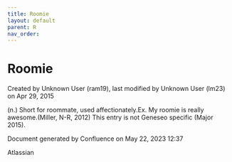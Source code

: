 ```yaml
---
title: Roomie
layout: default
parent: R
nav_order:
---
```


# Roomie

Created by  Unknown User (ram19), last modified by  Unknown User (lm23) on Apr 29, 2015

(n.) Short for roommate, used affectionately.Ex. My roomie is really awesome.(Miller, N-R, 2012) This entry is not Geneseo specific (Major 2015).

Document generated by Confluence on May 22, 2023 12:37

Atlassian
